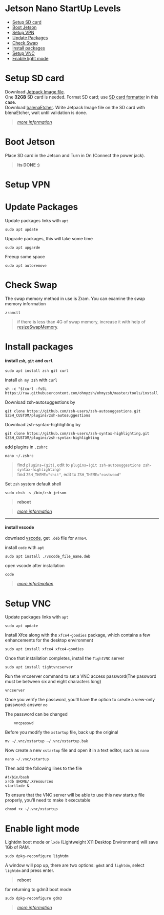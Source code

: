 # Jetson Nano StartUp Levels

* [Setup SD card](https://github.com/SBU-TEAM/Jetson-Starter/blob/master/README.md#setup-sd-card)
* [Boot Jetson](https://github.com/SBU-TEAM/Jetson-Starter/blob/master/README.md#boot-jetson)
* [Setup VPN](https://github.com/SBU-TEAM/Jetson-Starter/blob/master/README.md#setup-vpn)
* [Update Packages](https://github.com/SBU-TEAM/Jetson-Starter/blob/master/README.md#update-packages)
* [Check Swap](https://github.com/SBU-TEAM/Jetson-Starter/blob/master/README.md#check-swap)
* [Install packages](https://github.com/SBU-TEAM/Jetson-Starter/blob/master/README.md#install-packages)
* [Setup VNC](https://github.com/SBU-TEAM/Jetson-Starter/blob/master/README.md#setup-vnc)
* [Enable light mode](https://github.com/SBU-TEAM/Jetson-Starter/blob/master/README.md#Enable-light-mode)

# Setup SD card

Download [Jetpack Image file](https://ln5.sync.com/dl/741c98fe0/x8kxkhgs-cgmzk7rf-n4m7pyw8-h64tzbv5/view/default/11304846510004).
<br>One **32GB** SD card is needed. Format SD card; use [SD card formatter](https://www.sdcard.org/downloads/formatter/) in this case.
<br>Download [balenaEtcher](https://www.balena.io/etcher). Write Jetpack Image file on the SD card with blenaEtcher, wait until validation is done.

>[*more information*](https://github.com/Qengineering/Jetson-Nano-Ubuntu-20-image)

# Boot Jetson

Place SD card in the Jetson and Turn in On (Connect the power jack).

>**Its DONE :)**

# Setup VPN

# Update Packages

Update packages links with `apt`

    sudo apt update
  
Upgrade packages, this will take some time

    sudo apt upgarde

Freeup some space

    sudo apt autoremove
    
# Check Swap

The swap memory method in use is Zram. You can examine the swap memory information

    zramctl

>if there is less than 4G of swap memory, increase it with help of [resizeSwapMemory](https://github.com/JetsonHacksNano/resizeSwapMemory).

# Install packages

#### install `zsh`, `git` and `curl`

    sudo apt install zsh git curl
   
install `oh my zsh` with `curl`

    sh -c "$(curl -fsSL https://raw.githubusercontent.com/ohmyzsh/ohmyzsh/master/tools/install.sh)"
     
Download zsh-autosuggestions by

    git clone https://github.com/zsh-users/zsh-autosuggestions.git $ZSH_CUSTOM/plugins/zsh-autosuggestions
    
Download zsh-syntax-highlighting by

    git clone https://github.com/zsh-users/zsh-syntax-highlighting.git $ZSH_CUSTOM/plugins/zsh-syntax-highlighting

add plugins in `.zshrc`

    nano ~/.zshrc
    
>find `plugins=(git)`, edit to `plugins=(git zsh-autosuggestions zsh-syntax-highlighting)`
<br>find `ZSH_THEME="shit"`, edit to `ZSH_THEME="eastwood"`

Set `zsh` system default shell

    sudo chsh -s /bin/zsh jetson

>**reboot**

>[*more information*](https://gist.github.com/dogrocker/1efb8fd9427779c827058f873b94df95)
---
#### install vscode 

downlaod [vscode](https://code.visualstudio.com/download), get `.deb` file for `Arm64`.

install `code` with `apt`

    sudo apt install ./vscode_file_name.deb
    
open vscode after installation
    
    code
    
>[*more infortmation*](https://code.visualstudio.com/docs)

# Setup VNC

Update packages links with `apt`

    sudo apt update
 
Install Xfce along with the `xfce4-goodies` package, which contains a few enhancements for the desktop environment
 
    sudo apt install xfce4 xfce4-goodies
    
Once that installation completes, install the `TightVNC` server

    sudo apt install tightvncserver
    
Run the vncserver command to set a VNC access password(The password must be between six and eight characters long)

    vncserver
    
Once you verify the password, you’ll have the option to create a view-only password: answer `no`

The password can be changed

        vncpasswd

Before you modify the `xstartup` file, back up the original


    mv ~/.vnc/xstartup ~/.vnc/xstartup.bak
    
Now create a new `xstartup` file and open it in a text editor, such as `nano`
    
    nano ~/.vnc/xstartup
    
Then add the following lines to the file

    #!/bin/bash
    xrdb $HOME/.Xresources
    startlxde &
    
To ensure that the VNC server will be able to use this new startup file properly, you’ll need to make it executable

    chmod +x ~/.vnc/xstartup
    

# Enable light mode

Lightdm boot mode or `lxde` (Lightweight X11 Desktop Environment) will save 1Gb of RAM.

    sudo dpkg-reconfigure lightdm
        
A window will pop up, there are two options: `gdm3` and `lightdm`, select `lightdm` and press enter.

>**reboot**

for returning to gdm3 boot mode

    sudo dpkg-reconfigure gdm3
        
>[*more information*](https://jetsonhacks.com/2020/11/07/save-1gb-of-memory-use-lxde-on-your-jetson/)

